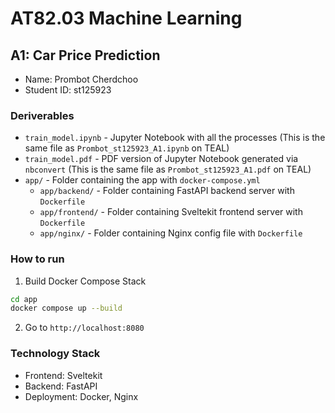# AT82.03 Machine Learning
## A1: Car Price Prediction

- Name: Prombot Cherdchoo
- Student ID: st125923

### Deriverables
- `train_model.ipynb` - Jupyter Notebook with all the processes (This is the same file as `Prombot_st125923_A1.ipynb` on TEAL)
- `train_model.pdf` - PDF version of Jupyter Notebook generated via `nbconvert` (This is the same file as `Prombot_st125923_A1.pdf` on TEAL)
- `app/` - Folder containing the app with `docker-compose.yml`
  - `app/backend/` - Folder containing FastAPI backend server with `Dockerfile`
  - `app/frontend/` - Folder containing Sveltekit frontend server with `Dockerfile`
  - `app/nginx/` - Folder containing Nginx config file with `Dockerfile`

### How to run
1. Build Docker Compose Stack
```bash
cd app
docker compose up --build
```

2. Go to `http://localhost:8080`

### Technology Stack
- Frontend: Sveltekit
- Backend: FastAPI
- Deployment: Docker, Nginx
